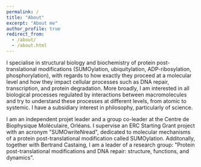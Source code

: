 ```yaml
---
permalink: /
title: "About"
excerpt: "About me"
author_profile: true
redirect_from: 
  - /about/
  - /about.html
---
```


I specialise in structural biology and biochemistry of protein post-translational modifications (SUMOylation, ubiquitylation, ADP-ribosylation, phosphorylation), with regards to how exactly they proceed at a molecular level and how they impact cellular processes such as DNA repair, transcription, and protein degradation. More broadly, I am interested in all biological processes regulated by interactions between macromolecules and try to understand these processes at different levels, from atomic to systemic. I have a subsidiary interest in philosophy, particularly of science.

I am an independent projet leader and a group co-leader at the Centre de Biophysique Moléculaire, Orléans. I supervise an ERC Starting Grant project with an acronym "SUMOwriteNread", dedicated to molecular mechanisms of a protein post-translational modification called SUMOylation. Additonally, together with Bertrand Castaing, I am a leader of a research group: "Protein post-translational modifications and DNA repair: structure, functions, and dynamics". 




